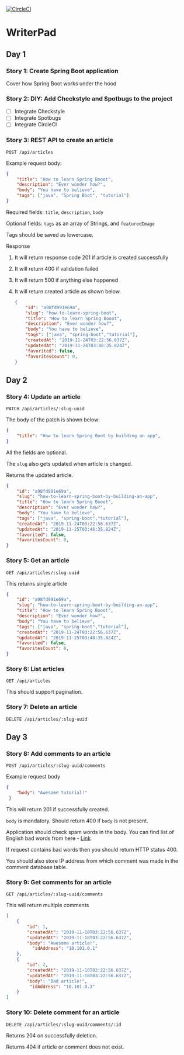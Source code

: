 [![CircleCI](https://circleci.com/gh/ankurrrsaxenaaa/writerpad.svg?style=svg&circle-token=612bfa71f127c957f1ba6a5553a8c8328c58ade5)](https://circleci.com/gh/ankurrrsaxenaaa/writerpad)

# WriterPad

## Day 1

### Story 1:  Create Spring Boot application

Cover how Spring Boot works under the hood

### Story 2: DIY: Add Checkstyle and Spotbugs to the project

- [ ] Integrate Checkstyle
- [ ] Integrate Spotbugs
- [ ] Integrate CircleCI

### Story 3: REST API to create an article

`POST /api/articles`

Example request body:

```JSON
{
    "title": "How to learn Spring Booot",
    "description": "Ever wonder how?",
    "body": "You have to believe",
    "tags": ["java", "Spring Boot", "tutorial"]
}
```

Required fields: `title`, `description`, `body`

Optional fields: `tags` as an array of Strings, and `featuredImage`

Tags should be saved as lowercase.

Response

1. It will return response code 201 if article is created successfully

2. It will return 400 if validation failed

3. It will return 500 if anything else happened

4. It will return created article as shown below.

   ```json
   {
       "id": "a98fd991e69a",
       "slug": "how-to-learn-spring-boot",
       "title": "How to learn Spring Booot",
       "description": "Ever wonder how?",
       "body": "You have to believe",
       "tags": ["java", "spring-boot","tutorial"],
       "createdAt": "2019-11-24T03:22:56.637Z",
       "updatedAt": "2019-11-24T03:48:35.824Z",
       "favorited": false,
       "favoritesCount": 0,
   }
   ```

## Day 2

### Story 4: Update an article

```
PATCH /api/articles/:slug-uuid
```

The body of the patch is shown below:

```json
{
    "title": "How to learn Spring Boot by building an app",
}
```

All the fields are optional.

The `slug` also gets updated when article is changed.

Returns the updated article.

```json
{
    "id": "a98fd991e69a",
    "slug": "how-to-learn-spring-boot-by-building-an-app",
    "title": "How to learn Spring Booot",
    "description": "Ever wonder how?",
    "body": "You have to believe",
    "tags": ["java", "spring-boot","tutorial"],
    "createdAt": "2019-11-24T03:22:56.637Z",
    "updatedAt": "2019-11-25T03:48:35.824Z",
    "favorited": false,
    "favoritesCount": 0,
}
```

### Story 5: Get an article

`GET /api/articles/:slug-uuid`

This returns single article

```json
{
    "id": "a98fd991e69a",
    "slug": "how-to-learn-spring-boot-by-building-an-app",
    "title": "How to learn Spring Booot",
    "description": "Ever wonder how?",
    "body": "You have to believe",
    "tags": ["java", "spring-boot","tutorial"],
    "createdAt": "2019-11-24T03:22:56.637Z",
    "updatedAt": "2019-11-25T03:48:35.824Z",
    "favorited": false,
    "favoritesCount": 0,
}
```

### Story 6: List articles

`GET /api/articles`

This should support pagination. 

### Story 7: Delete an article

```
DELETE /api/articles/:slug-uuid
```

## Day 3

### Story 8: Add comments to an article

```
POST /api/articles/:slug-uuid/comments
```

Example request body

```json
{
    "body": "Awesome tutorial!"
 }
```

This will return 201 if successfully created.

`body` is mandatory. Should return 400 if `body` is not present.

Application should check spam words in the body.  You can find list of English bad words from here - [Link](https://docs.google.com/spreadsheets/d/1hIEi2YG3ydav1E06Bzf2mQbGZ12kh2fe4ISgLg_UBuM/edit#gid=0)

If request contains bad words then you should return HTTP status 400. 

You should also store IP address from which comment was made in the comment database table.

### Story 9: Get comments for an article

```
GET /api/articles/:slug-uuid/comments
```

This will return multiple comments

```json
[
    {
        "id": 1,
        "createdAt": "2019-11-18T03:22:56.637Z",
        "updatedAt": "2019-11-18T03:22:56.637Z",
        "body": "Awesome article!",
	      "idAddress": "10.101.0.1"
    },
    {
        "id": 2,
        "createdAt": "2019-11-18T03:22:56.637Z",
        "updatedAt": "2019-11-18T03:22:56.637Z",
        "body": "Bad article!",
         "idAddress": "10.101.0.3"
    }
]
```

### Story 10: Delete comment for an article

```
DELETE /api/articles/:slug-uuid/comments/:id
```

Returns 204 on successfully deletion.

Returns 404 if article or comment does not exist.